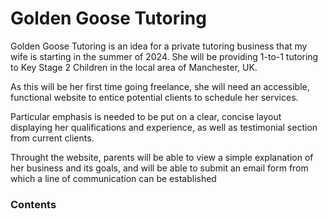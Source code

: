 # Golden Goose Tutoring

Golden Goose Tutoring is an idea for a private tutoring business that my wife is starting in the summer of 2024.
She will be providing 1-to-1 tutoring to Key Stage 2 Children in the local area of Manchester, UK.

As this will be her first time going freelance, she will need an accessible, functional website to entice potential clients to schedule her services.

Particular emphasis is needed to be put on a clear, concise layout displaying her qualifications and experience, as well as testimonial section from current clients.

Throught the website, parents will be able to view a simple explanation of her business and its goals, and will be able to submit an email form from which a line of communication can be established

### Contents

